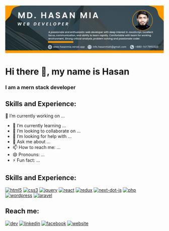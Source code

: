 ![I am a mern stack developer](https://github.com/hasan-mia/hasan-mia/blob/main/hasan-linkedin.png)
# Hi there 👋, my name is Hasan
### I am a mern stack developer


## Skills and Experience:
 🔭 I’m currently working on ...
- 🌱 I’m currently learning ...
- 👯 I’m looking to collaborate on ...
- 🤔 I’m looking for help with ...
- 💬 Ask me about ...
- 📫 How to reach me: ...
- 😄 Pronouns: ...
- ⚡ Fun fact: ...
## Skills and Experience:
[<img src='https://cdn.jsdelivr.net/npm/simple-icons@3.0.1/icons/html5.svg' alt='html5' height='40'>](#)  [<img src='https://cdn.jsdelivr.net/npm/simple-icons@3.0.1/icons/css3.svg' alt='css3' height='40'>](#)  [<img src='https://cdn.jsdelivr.net/npm/simple-icons@3.0.1/icons/jquery.svg' alt='jquery' height='40'>](#) [<img src='https://cdn.jsdelivr.net/npm/simple-icons@3.0.1/icons/react.svg' alt='react' height='40'>](#)  [<img src='https://cdn.jsdelivr.net/npm/simple-icons@3.0.1/icons/redux.svg' alt='redux' height='40'>](#)  [<img src='https://cdn.jsdelivr.net/npm/simple-icons@3.0.1/icons/next-dot-js.svg' alt='next-dot-js' height='40'>](#) [<img src='https://cdn.jsdelivr.net/npm/simple-icons@3.0.1/icons/php.svg' alt='php' height='40'>](#) [<img src='https://cdn.jsdelivr.net/npm/simple-icons@3.0.1/icons/wordpress.svg' alt='wordpress' height='40'>](#)   [<img src='https://cdn.jsdelivr.net/npm/simple-icons@3.0.1/icons/laravel.svg' alt='laravel' height='40'>]( #)  

## Reach me:
[<img src='https://cdn.jsdelivr.net/npm/simple-icons@3.0.1/icons/dev-dot-to.svg' alt='dev' height='40'>](https://dev.to/hasanmia)  [<img src='https://cdn.jsdelivr.net/npm/simple-icons@3.0.1/icons/linkedin.svg' alt='linkedin' height='40'>](https://www.linkedin.com/in/hasan-mia/)  [<img src='https://cdn.jsdelivr.net/npm/simple-icons@3.0.1/icons/facebook.svg' alt='facebook' height='40'>](https://www.facebook.com/hasanrafi69)  [<img src='https://cdn.jsdelivr.net/npm/simple-icons@3.0.1/icons/icloud.svg' alt='website' height='40'>](https://hasanmia.netlify.app/)  


<!-- ![Anurag's GitHub stats](https://github-readme-stats.vercel.app/api?username=hasan-mia&show_icons=true&theme=radical)
 -->
